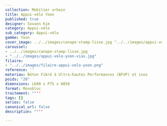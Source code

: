 ```yaml
---
collection: Mobilier urbain
title: Appui-vélo Yoon
published: true
designer: Sovann Kim
category: Appui-vélo
sub_category: Appui-vélo
gamme: Yoon
cover_image: ../../images/canape-stamp-lisse.jpg "../../images/appui-velo-yoon.jpg"
caroussel: 
- ../../images/canape-stamp-lisse.jpg
- "../../images/appui-velo-yoon-vias.jpg"
filaire:
- "../../images/filaire-appui-velo-yoon.png"
reference: ''
materiau: Béton Fibré à Ultra-hautes Performances (BFUP) et inox
poids: "28"
dimensions: L600 x P75 x H850
format: Monobloc
traitement: ""''
tags: []
series: false
canonical_url: false
description: ""''

---
```

